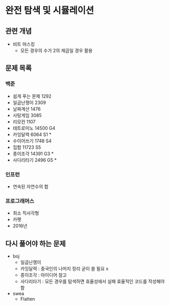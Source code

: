 # 완전 탐색 및 시뮬레이션

## 관련 개념

- 비트 마스킹
    - 모든 경우의 수가 2의 제곱일 경우 활용

## 문제 목록

### 백준

- 쉽게 푸는 문제 1292
- 일곱난쟁이 2309
- 날짜계산 1476
- 사탕게임 3085
- 리모컨 1107
- 테트로미노 14500 G4
- 카잉달력 6064 S1 *
- 수이어쓰기 1748 S4
- 집합 11723 S5
- 종이조각 14391 G3 *
- 사다리타기 2496 G5 *

### 인프런

- 연속된 자연수의 합

### 프로그래머스

- 최소 직사각형
- 카펫
- 2016년

## 다시 풀어야 하는 문제

- boj
    - 일곱난쟁이
    - 카잉달력 : 중국인의 나머지 정리 굳이 쓸 필요 x
    - 종이조각 : 아이디어 참고
    - 사다리타기 : 모든 경우를 탐색하면 효율성에서 실패 효율적인 코드를 작성해야함
- swea
    - Flatten
